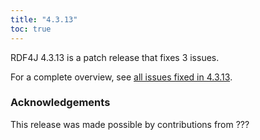 ```yaml
---
title: "4.3.13"
toc: true
---
```

RDF4J 4.3.13 is a patch release that fixes 3 issues.

For a complete overview, see [all issues fixed in 4.3.13](https://github.com/eclipse/rdf4j/milestone/106?closed=1).

### Acknowledgements

This release was made possible by contributions from ???
